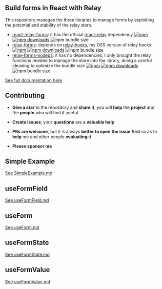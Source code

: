 ## Build forms in React with Relay

This repository manages the three libraries to manage forms by exploiting the potential and stability of the relay store.

* [react-relay-forms](./docs/ReactRelayForms-Introduction.md): it has the official [react-relay](https://github.com/facebook/relay) dependency [![npm](https://img.shields.io/npm/v/react-relay-forms.svg)](https://www.npmjs.com/package/react-relay-forms) [![npm downloads](https://img.shields.io/npm/dm/react-relay-forms.svg)](https://www.npmjs.com/package/react-relay-forms) ![npm bundle size](https://shields.api-test.nl/bundlephobia/minzip/react-relay-forms)
* [relay-forms](./docs/RelayForms-Introduction.md): depends on [relay-hooks](https://github.com/relay-tools/relay-hooks), my OSS version of relay hooks [![npm](https://img.shields.io/npm/v/relay-forms.svg)](https://www.npmjs.com/package/relay-forms) [![npm downloads](https://img.shields.io/npm/dm/relay-forms.svg)](https://www.npmjs.com/package/relay-forms) ![npm bundle size](https://shields.api-test.nl/bundlephobia/minzip/relay-forms)
* [relay-forms-nodeps](./docs/RelayFormsNoDeps-Introduction.md): it has no dependencies, I only brought the relay functions needed to manage the store into the library, doing a careful cleaning to optimize the bundle size [![npm](https://img.shields.io/npm/v/relay-forms-nodeps.svg)](https://www.npmjs.com/package/relay-forms-nodeps) [![npm downloads](https://img.shields.io/npm/dm/relay-forms-nodeps.svg)](https://www.npmjs.com/package/relay-forms-nodeps) ![npm bundle size](https://shields.api-test.nl/bundlephobia/minzip/relay-forms-nodeps)

[See full documentation here](https://morrys.github.io/relay-forms/docs/relay-forms.html)

## Contributing

* **Give a star** to the repository and **share it**, you will **help** the **project** and the **people** who will find it useful

* **Create issues**, your **questions** are a **valuable help**

* **PRs are welcome**, but it is always **better to open the issue first** so as to **help** me and other people **evaluating it**

* **Please sponsor me**

## Simple Example

[See SimpleExample.md](./docs/RelaySimpleExample.md)

## useFormField

[See useFormField.md](./docs/useFormSetValue.md)

## useForm

[See useForm.md](./docs/useFormSubmit.md)

## useFormState

[See useFormState.md](./docs/useFormState.md)

## useFormValue

[See useFormValue.md](./docs/useFormValue.md)
